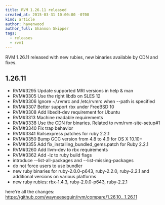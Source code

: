 ```yaml
---
title: RVM 1.26.11 released
created_at: 2015-03-31 10:00:00 -0700
kind: article
author: havenwood
author_full: Shannon Skipper
tags:
  - releases
  - rvm1
---
```


RVM 1.26.11 released with new rubies, new binaries available by CDN and fixes.

<!-- more -->

## 1.26.11

- RVM#3295 Update supported MRI versions in help & man
- RVM#3305 Use the right libdb on SLES 12
- RVM#3306 Ignore ~/.rvmrc and /etc/rvmrc when --path is specified
- RVM#3307 Better support rbx under FreeBSD 10
- RVM#3308 Add libedit-dev requirement for Ubuntu
- RVM#3313 Machine readable requirements
- RVM#3338 Use the CDN for binaries. Related to rvm/rvm-site-setup#1
- RVM#3340 Fix trap behavior
- RVM#3341 Railsexpress patches for ruby 2.2.1
- RVM#3350 Bump GCC version from 4.8 to 4.9 for OS X 10.10+
- RVM#3355 Add fix_installing_bundled_gems.patch for Ruby 2.2.1
- RVM#3260 Add llvm-dev to rbx requirements
- RVM#3362 Add -lz to ruby build flags
- introduce --list-all-packages and --list-missing-packages
- do not force users to use bundler
- new ruby binaries for ruby-2.0.0-p643, ruby-2.2.0, ruby-2.2.1 and additional versions on various platforms
- new ruby rubies: rbx-1.4.3, ruby-2.0.0-p643, ruby-2.2.1

here're all the changes:
<https://github.com/wayneeseguin/rvm/compare/1.26.10...1.26.11>
